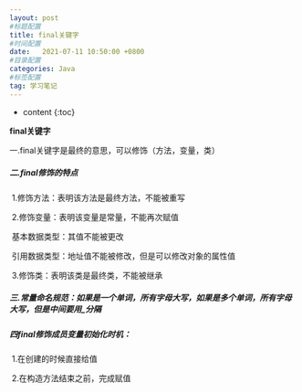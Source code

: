 ```yaml
---
layout: post
#标题配置
title: final关键字
#时间配置
date:   2021-07-11 10:50:00 +0800
#目录配置
categories: Java
#标签配置
tag: 学习笔记
---
```


* content
{:toc}



**final关键字**

一.final关键字是最终的意思，可以修饰（方法，变量，类）

##### 二.final修饰的特点

​	1.修饰方法：表明该方法是最终方法，不能被重写

​	2.修饰变量：表明该变量是常量，不能再次赋值 

​			基本数据类型：其值不能被更改

​			引用数据类型：地址值不能被修改，但是可以修改对象的属性值

​	3.修饰类：表明该类是最终类，不能被继承

##### 三.常量命名规范：如果是一个单词，所有字母大写，如果是多个单词，所有字母大写，但是中间要用_分隔

##### 四final修饰成员变量初始化时机：

​	1.在创建的时候直接给值

​	2.在构造方法结束之前，完成赋值